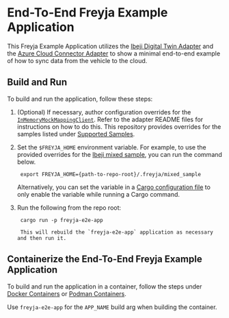 # End-To-End Freyja Example Application

This Freyja Example Application utilizes the [Ibeji Digital Twin Adapter](../../freyja_adapters/digital_twin/ibeji_adapter/) and the [Azure Cloud Connector Adapter](../../freyja_adapters/cloud/azure_cloud_connector_adapter/) to show a minimal end-to-end example of how to sync data from the vehicle to the cloud.

## Build and Run

To build and run the application, follow these steps:

1. (Optional) If necessary, author configuration overrides for the [`InMemoryMockMappingClient`](https://github.com/eclipse-ibeji/freyja/tree/main/mapping_clients/in_memory_mock_mapping_client). Refer to the adapter README files for instructions on how to do this. This repository provides overrides for the samples listed under [Supported Samples](../../README.md#supported-ibeji-samples).

1. Set the `$FREYJA_HOME` environment variable. For example, to use the provided overrides for the [Ibeji mixed sample](https://github.com/eclipse-ibeji/ibeji/tree/main/samples/mixed), you can run the command below.

        export FREYJA_HOME={path-to-repo-root}/.freyja/mixed_sample

    Alternatively, you can set the variable in a [Cargo configuration file](https://doc.rust-lang.org/cargo/reference/config.html) to only enable the variable while running a Cargo command.

1. Run the following from the repo root:

        cargo run -p freyja-e2e-app

        This will rebuild the `freyja-e2e-app` application as necessary and then run it.

## Containerize the End-To-End Freyja Example Application

To build and run the application in a container, follow the steps under
[Docker Containers](../../container/README.md#docker-containers) or
[Podman Containers](../../container/README.md#podman-containers).

Use `freyja-e2e-app` for the `APP_NAME` build arg when building the container.
